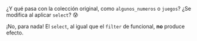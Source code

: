 ¿Y qué pasa con la colección original, como `algunos_numeros` o `juegos`? ¿Se modifica al aplicar `select`? :cold_sweat: 

¡No, para nada! El `select`, al igual que el `filter` de funcional, **no** produce efecto. 